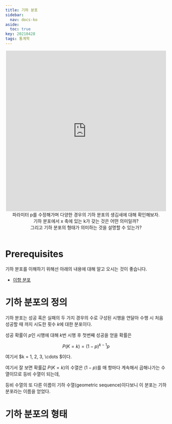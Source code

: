 ```yaml
---
title: 기하 분포
sidebar:
  nav: docs-ko
aside:
  toc: true
key: 20210428
tags: 통계학
---
```


<center>
  <iframe width = "500" height = "500" frameborder = "0" src="https://angeloyeo.github.io/p5/2021-04-28-geometric_distribution/"></iframe>
  <br>
  파라미터 p를 수정해가며 다양한 경우의 기하 분포의 생김새에 대해 확인해보자. 
  <br>
  기하 분포에서 x 축에 있는 k가 갖는 것은 어떤 의미일까? 
  <br>
  그리고 기하 분포의 형태가 의미하는 것을 설명할 수 있는가?
  <br>
  <br>
</center>

# Prerequisites

기하 분포를 이해하기 위해선 아래의 내용에 대해 알고 오시는 것이 좋습니다.

* [이항 분포](https://angeloyeo.github.io/2021/04/23/binomial_distribution.html)

# 기하 분포의 정의

기하 분포는 성공 혹은 실패의 두 가지 경우의 수로 구성된 시행을 연달아 수행 시 처음 성공할 때 까지 시도한 횟수 $k$에 대한 분포이다.

성공 확률이 $p$인 시행에 대해 $k$번 시행 후 첫번째 성공을 얻을 확률은

$$P(K=k) = (1-p)^{k-1}p$$

여기서 $k = 1, 2, 3, \cdots $이다.

여기서 잘 보면 확률값 $P(K=k)$의 수열은 $(1-p)$를 매 항마다 계속해서 곱해나가는 수열이므로 등비 수열이 되는데,

등비 수열의 또 다른 이름이 기하 수열(geometric sequence)이다보니 이 분포는 기하 분포라는 이름을 얻었다.

# 기하 분포의 형태


